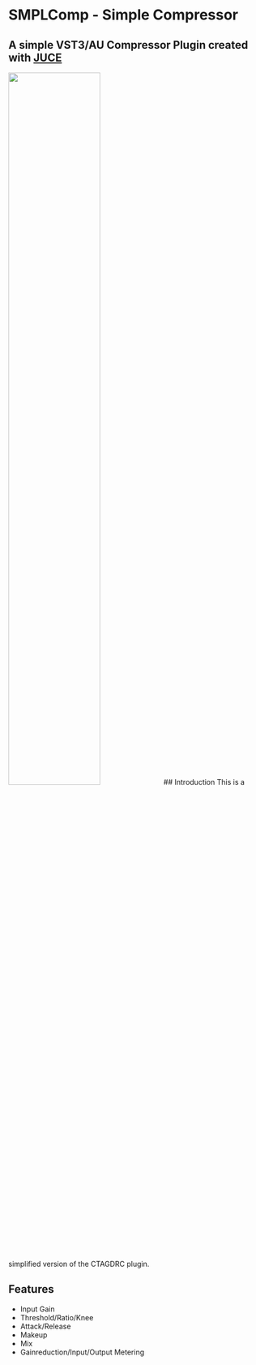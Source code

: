 # SMPLComp - Simple Compressor

## A simple VST3/AU Compressor Plugin created with [JUCE](https://juce.com/)
<img src="https://github.com/p-hlp/SMPLComp/blob/master/SMPLComp_Snip.png"  width="60%" height="60%">
## Introduction
This is a simplified version of the CTAGDRC plugin.

## Features
- Input Gain
- Threshold/Ratio/Knee
- Attack/Release
- Makeup
- Mix
- Gainreduction/Input/Output Metering
